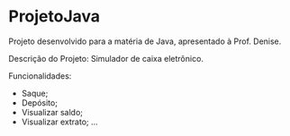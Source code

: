 # ProjetoJava
Projeto desenvolvido para a matéria de Java, apresentado à Prof. Denise.

Descrição do Projeto:
Simulador de caixa eletrônico.

Funcionalidades:
 - Saque;
 - Depósito;
 - Visualizar saldo;
 - Visualizar extrato;
 ...